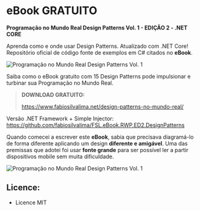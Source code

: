 # eBook GRATUITO

**Programação no Mundo Real Design Patterns Vol. 1 - EDIÇÃO 2 - .NET CORE**

Aprenda como e onde usar Design Patterns. Atualizado com .NET Core!
Repositório oficial de código fonte de exemplos em C# citados no **eBook**.

![Programação no Mundo Real Design Patterns Vol. 1](https://www.fabiosilvalima.net/wp-content/uploads/2017/02/fabiosilvalima-ebook-design-patterns-INSTAGRAM-2.png)


Saiba como o eBook gratuito com 15 Design Patterns pode impulsionar e turbinar sua Programação no Mundo Real.

> **DOWNLOAD GRATUITO:**
>
> https://www.fabiosilvalima.net/design-patterns-no-mundo-real/

Versão .NET Framework + Simple Injector:
https://github.com/fabiosilvalima/FSL.eBook.RWP.ED2.DesignPatterns

Quando comecei a escrever este **eBook**, sabia que precisava diagramá-lo de forma diferente aplicando um design **diferente e amigável**. Uma das premissas que adotei foi usar **fonte grande** para ser possível ler a partir dispositivos mobile sem muita dificuldade.

![Programação no Mundo Real Design Patterns Vol. 1](https://www.fabiosilvalima.net/wp-content/uploads/2017/02/fabiosilvalima-e-book-design-patterns-inside-2.png)

Licence:
---

- Licence MIT
